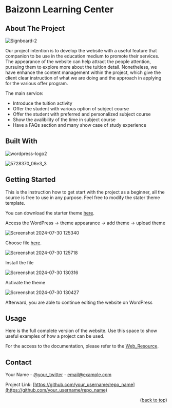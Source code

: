 # Baizonn Learning Center

## About The Project

![Signboard-2](https://github.com/user-attachments/assets/e89fbaf7-4e28-4411-85f6-e07dc4b6c0cf)

Our project intention is to develop the website with a useful feature that companion to be 
use in the education medium to promote their services. The appearance of the website can help attract 
the people attention, pursuing them to explore more about the tuition detail. Nonetheless, we have
enhance the content management within the project, which give the client clear instruction of what 
we are doing and the approach in applying for the various offer program.

The main service:
 - Introduce the tuition activity
 - Offer the student with various option of subject course
 - Offer the student with preferred and personalized subject course
 - Show the avalibility of the time in subject course
 - Have a FAQs section and many show case of study experience

## Built With

![wordpress-logo2](https://github.com/user-attachments/assets/7d0f1393-a7fb-4350-bd57-021c243202a2)

![5728370_06e3_3](https://github.com/user-attachments/assets/ba3733a0-fc68-48c1-b83e-284e7a4be450)

## Getting Started

This is the instruction how to get start with the project as a beginner, all the source is free to use in any purpose. Feel free to modify the stater theme template.

You can download the starter theme [here](https://github.com/your-username/your-repository/releases/latest/download/your-file.zip).

Access the WordPress -> theme appearance -> add theme -> upload theme 

![Screenshot 2024-07-30 125340](https://github.com/user-attachments/assets/f680f634-7578-4cb4-a10a-6c7299b9c3df)

Choose file [here](https://github.com/your-username/your-repository/releases/latest/download/your-file.zip).

![Screenshot 2024-07-30 125718](https://github.com/user-attachments/assets/f4380183-ceee-42ef-88c0-8841873037ce)

Install the file

![Screenshot 2024-07-30 130316](https://github.com/user-attachments/assets/7aee1fe5-8fe8-468f-b9a2-64ab40df5f0f)

Activate the theme

![Screenshot 2024-07-30 130427](https://github.com/user-attachments/assets/e5cc8019-ece8-495f-b710-1624eff3e555)

Afterward, you are able to continue editing the website on WordPress

## Usage

Here is the full complete version of the website. Use this space to show useful examples of how a project can be used. 

For the access to the documentation, please refer to the [Web_Resource](https://github.com/your-username/your-repository/releases/latest/download/your-file.zip).

## Contact

Your Name - [@your_twitter](https://twitter.com/your_username) - email@example.com

Project Link: [https://github.com/your_username/repo_name](https://github.com/your_username/repo_name)

<p align="right">(<a href="#readme-top">back to top</a>)</p>



